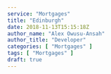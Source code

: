 ```yaml
---
service: "Mortgages"
title: "Edinburgh"
date: 2018-11-13T15:15:18Z
author_name: "Alex Owusu-Ansah"
author_title: "Developer"
categories: [ "Mortgages" ]
tags: [ "Mortgages" ]
draft: true
---
```

